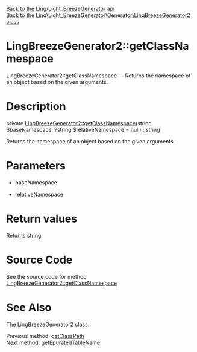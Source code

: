 [Back to the Ling/Light_BreezeGenerator api](https://github.com/lingtalfi/Light_BreezeGenerator/blob/master/doc/api/Ling/Light_BreezeGenerator.md)<br>
[Back to the Ling\Light_BreezeGenerator\Generator\LingBreezeGenerator2 class](https://github.com/lingtalfi/Light_BreezeGenerator/blob/master/doc/api/Ling/Light_BreezeGenerator/Generator/LingBreezeGenerator2.md)


LingBreezeGenerator2::getClassNamespace
================



LingBreezeGenerator2::getClassNamespace — Returns the namespace of an object based on the given arguments.




Description
================


private [LingBreezeGenerator2::getClassNamespace](https://github.com/lingtalfi/Light_BreezeGenerator/blob/master/doc/api/Ling/Light_BreezeGenerator/Generator/LingBreezeGenerator2/getClassNamespace.md)(string $baseNamespace, ?string $relativeNamespace = null) : string




Returns the namespace of an object based on the given arguments.




Parameters
================


- baseNamespace

    

- relativeNamespace

    


Return values
================

Returns string.








Source Code
===========
See the source code for method [LingBreezeGenerator2::getClassNamespace](https://github.com/lingtalfi/Light_BreezeGenerator/blob/master/Generator/LingBreezeGenerator2.php#L2312-L2319)


See Also
================

The [LingBreezeGenerator2](https://github.com/lingtalfi/Light_BreezeGenerator/blob/master/doc/api/Ling/Light_BreezeGenerator/Generator/LingBreezeGenerator2.md) class.

Previous method: [getClassPath](https://github.com/lingtalfi/Light_BreezeGenerator/blob/master/doc/api/Ling/Light_BreezeGenerator/Generator/LingBreezeGenerator2/getClassPath.md)<br>Next method: [getEpuratedTableName](https://github.com/lingtalfi/Light_BreezeGenerator/blob/master/doc/api/Ling/Light_BreezeGenerator/Generator/LingBreezeGenerator2/getEpuratedTableName.md)<br>

